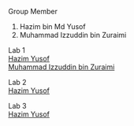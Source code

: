 Group Member <br>
1. Hazim bin Md Yusof
2. Muhammad Izzuddin bin Zuraimi


Lab 1 <br>
<a href="https://t.me/c/1268048899/33999?thread=33987"> Hazim Yusof </a> <br>
<a href= "https://t.me/c/1268048899/33996?thread=33987"> Muhammad Izzuddin bin Zuraimi</a>

Lab 2 <br> 
<a href="https://t.me/c/1268048899/34296?thread=33988"> Hazim Yusof </a> <br>

Lab 3 <br> 
<a href="https://t.me/c/1268048899/34724?thread=34431"> Hazim Yusof </a> <br>
